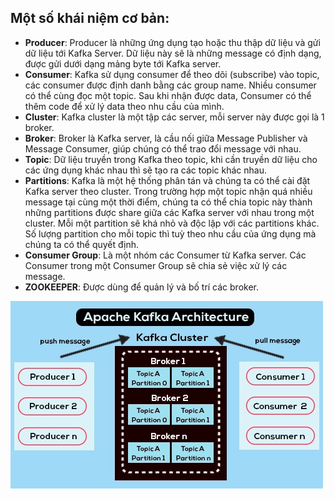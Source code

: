 ## Một số khái niệm cơ bản:

- **Producer**: Producer là những ứng dụng tạo hoặc thu thập dữ liệu và gửi dữ liệu tới Kafka Server. Dữ liệu này sẽ là những message có định dạng, được gửi dưới dạng mảng byte tới Kafka server.
- **Consumer**: Kafka sử dụng consumer để theo dõi (subscribe) vào topic, các consumer được định danh bằng các group name. Nhiều consumer có thể cùng đọc một topic. Sau khi nhận được data, Consumer có thể thêm code để xử lý data theo nhu cầu của mình.
- **Cluster**: Kafka cluster là một tập các server, mỗi server này được gọi là 1 broker.
- **Broker**: Broker là Kafka server, là cầu nối giữa Message Publisher và Message Consumer, giúp chúng có thể trao đổi message với nhau.
- **Topic**: Dữ liệu truyền trong Kafka theo topic, khi cần truyền dữ liệu cho các ứng dụng khác nhau thì sẽ tạo ra các topic khác nhau.
- **Partitions**: Kafka là một hệ thống phân tán và chúng ta có thể cài đặt Kafka server theo cluster. Trong trường hợp một topic nhận quá nhiều message tại cùng một thời điểm, chúng ta có thể chia topic này thành những partitions được share giữa các Kafka server với nhau trong một cluster. Mỗi một partition sẽ khá nhỏ và độc lập với các partitions khác. Số lượng partition cho mỗi topic thì tuỳ theo nhu cầu của ứng dụng mà chúng ta có thể quyết định.
- **Consumer Group**: Là một nhóm các Consumer từ Kafka server. Các Consumer trong một Consumer Group sẽ chia sẻ việc xử lý các message.
- **ZOOKEEPER**: Được dùng để quản lý và bố trí các broker.

![img.png](img.png)